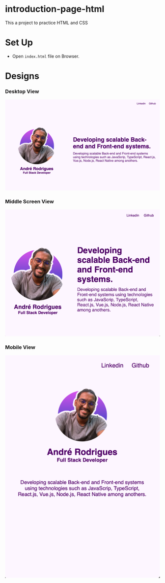 # introduction-page-html

This a project to practice HTML and CSS

# Set Up

- Open `index.html` file on Browser.

# Designs

### Desktop View

![Desktop View](/assets/desktop.png "Desktop View")

### Middle Screen View

![Middle Screen View](/assets/middle-screen.png "Middle Screen View")

### Mobile View

![Mobile View](/assets/mobile.png "Mobile View")
